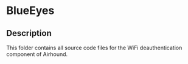 # BlueEyes

## Description

This folder contains all source code files for the WiFi deauthentication component of Airhound.